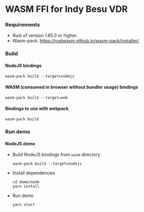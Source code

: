 # WASM FFI for Indy Besu VDR

### Requirements

* Rust of version 1.65.0 or higher.
* Wasm-pack: https://rustwasm.github.io/wasm-pack/installer/

### Build

#### NodeJS bindings

```
wasm-pack build --target=nodejs
```

#### WASM (consumed in browser without bundler usage) bindings

```
wasm-pack build --target=web
```

#### Bindings to use with webpack

```
wasm-pack build
```

### Run demo

#### NodeJS demo

* Build NodeJS bindings from `wasm` directory
  ```
  wasm-pack build --target=nodejs
  ```
* Install dependencies
  ```
  cd demo/node
  yarn install
  ```
* Run demo
  ```
  yarn start
  ```